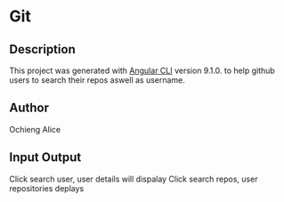 # Git
## Description
This project was generated with [Angular CLI](https://github.com/angular/angular-cli) version 9.1.0. to help github users to search their repos aswell as username.
## Author
 Ochieng Alice
## Input Output
 Click search user, user details will dispalay
 Click search repos, user repositories deplays
 